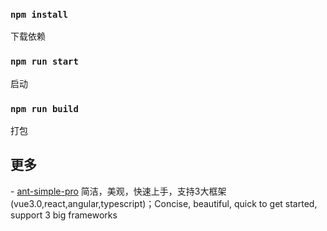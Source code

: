 

### `npm install`

下载依赖

### `npm run start`

启动

### `npm run build`

打包

## 更多

\- [ant-simple-pro](https://github.com/lgf196/ant-simple-pro/) 简洁，美观，快速上手，支持3大框架(vue3.0,react,angular,typescript)；Concise, beautiful, quick to get started, support 3 big frameworks



